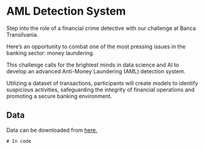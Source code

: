 # AML Detection System

Step into the role of a financial crime detective with our challenge at Banca Transilvania.

Here’s an opportunity to combat one of the most pressing issues in the banking sector: money laundering.

This challenge calls for the brightest minds in data science and AI to develop an advanced Anti-Money Laundering (AML) detection system.

Utilizing a dataset of transactions, participants will create models to identify suspicious activities, safeguarding the integrity of financial operations and promoting a secure banking environment.

## Data

Data can be downloaded from [here.](https://drive.google.com/file/d/1vRNPIhFbI9aeOzP4QTausZv3xX8GJbOO/view?usp=drive_link)

```
# In code

```
